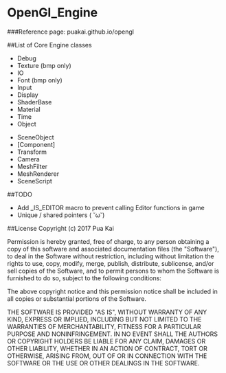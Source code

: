 # OpenGl_Engine

###Reference page: puakai.github.io/opengl

##List of Core Engine classes
 - Debug
 - Texture (bmp only)
 - IO
 - Font (bmp only)
 - Input
 - Display
 - ShaderBase
 - Material
 - Time
 - Object
  * SceneObject
  * [Component]
  * Transform
  * Camera
  * MeshFilter
  * MeshRenderer
  * SceneScript

##TODO
 - Add _IS_EDITOR macro to prevent calling Editor functions in game
 - Unique / shared pointers ( ˘ω˘)

##License
Copyright (c) 2017 Pua Kai

Permission is hereby granted, free of charge, to any person obtaining a copy
of this software and associated documentation files (the "Software"), to deal
in the Software without restriction, including without limitation the rights
to use, copy, modify, merge, publish, distribute, sublicense, and/or sell
copies of the Software, and to permit persons to whom the Software is
furnished to do so, subject to the following conditions:

The above copyright notice and this permission notice shall be included in all
copies or substantial portions of the Software.

THE SOFTWARE IS PROVIDED "AS IS", WITHOUT WARRANTY OF ANY KIND, EXPRESS OR
IMPLIED, INCLUDING BUT NOT LIMITED TO THE WARRANTIES OF MERCHANTABILITY,
FITNESS FOR A PARTICULAR PURPOSE AND NONINFRINGEMENT. IN NO EVENT SHALL THE
AUTHORS OR COPYRIGHT HOLDERS BE LIABLE FOR ANY CLAIM, DAMAGES OR OTHER
LIABILITY, WHETHER IN AN ACTION OF CONTRACT, TORT OR OTHERWISE, ARISING FROM,
OUT OF OR IN CONNECTION WITH THE SOFTWARE OR THE USE OR OTHER DEALINGS IN THE
SOFTWARE.